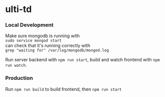 # ulti-td

### Local Development

Make sure mongodb is running with  
`sudo service mongod start`  
can check that it's running correctly with  
`grep "waiting for" /var/log/mongodb/mongod.log`

Run server backend with `npm run start`, build and watch frontend with `npm run watch`.

### Production

Run `npm run build` to build frontend, then `npm run start`

